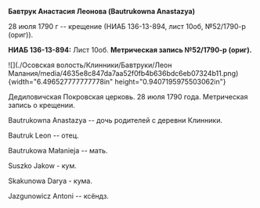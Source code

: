 **Бавтрук Анастасия Леонова (Bautrukowna Anastazya)**

28 июля 1790 г -- крещение (НИАБ 136-13-894, лист 10об, №52/1790-р
(ориг)).

**НИАБ 136-13-894:** Лист 10об. **Метрическая запись №52/1790-р
(ориг).**

![](./Осовская волость/Клинники/Бавтруки/Леон Малания/media/4635e8c847da7aa52f0fb4b636bdc6eb07324b11.png){width="6.496527777777778in"
height="0.9407195975503062in"}

Дедиловичская Покровская церковь. 28 июля 1790 года. Метрическая запись
о крещении.

Bautrukowna Anastazya -- дочь родителей с деревни Клинники.

Bautruk Leon -- отец.

Bautrukowa Małanieja -- мать.

Suszko Jakow - кум.

Skakunowa Darya - кума.

Jazgunowicz Antoni -- ксёндз.
